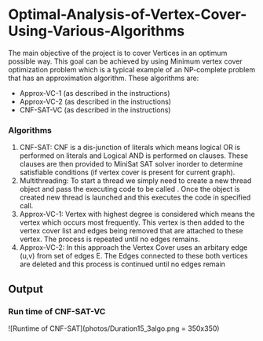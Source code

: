 # Optimal-Analysis-of-Vertex-Cover-Using-Various-Algorithms

The main objective of the project is to cover Vertices in an optimum possible way. This
goal can be achieved by using Minimum vertex cover optimization problem which is a typical example of an NP-complete problem that has an approximation algorithm. 
These algorithms are: 
- Approx-VC-1 (as described in the instructions)
- Approx-VC-2 (as described in the instructions)
- CNF-SAT-VC (as described in the instructions)

### Algorithms
1. CNF-SAT: 
CNF is a dis-junction of literals which means logical OR is performed on literals and
Logical AND is performed on clauses. These clauses are then provided to MiniSat SAT
solver inorder to determine satisfiable conditions (if vertex cover is present for current
graph). 
2. Multithreading: 
To start a thread we simply need to create a new thread object and pass the executing code to be called . Once the object is created new thread is launched and this executes the code in specified call. 
3. Approx-VC-1: 
Vertex with highest degree is considered which means the vertex which occurs most frequently. This vertex is then added to the vertex cover list and edges being removed that are attached to these vertex. The process is repeated until no edges remains. 
4. Approx-VC-2: 
In this approach the Vertex Cover uses an arbitary edge (u,v) from set of edges E. The Edges connected to these both vertices are deleted and this process is continued until no edges remain 


## Output 

### Run time of CNF-SAT-VC
![Runtime of CNF-SAT](photos/Duration15_3algo.png = 350x350)




